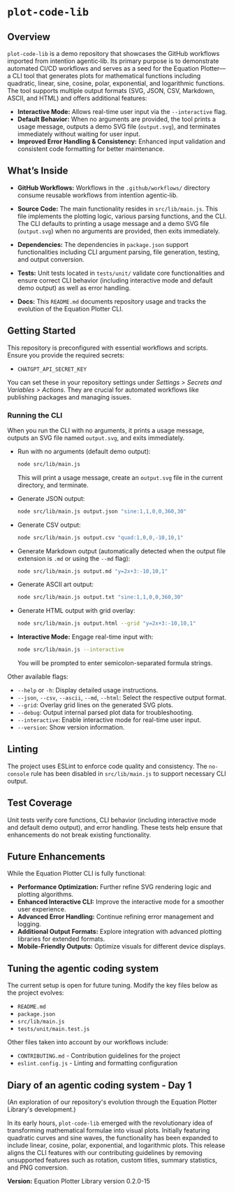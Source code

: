 # `plot-code-lib`

## Overview

`plot-code-lib` is a demo repository that showcases the GitHub workflows imported from intentïon agentic‑lib. Its primary purpose is to demonstrate automated CI/CD workflows and serves as a seed for the Equation Plotter—a CLI tool that generates plots for mathematical functions including quadratic, linear, sine, cosine, polar, exponential, and logarithmic functions. The tool supports multiple output formats (SVG, JSON, CSV, Markdown, ASCII, and HTML) and offers additional features:

- **Interactive Mode:** Allows real-time user input via the `--interactive` flag.
- **Default Behavior:** When no arguments are provided, the tool prints a usage message, outputs a demo SVG file (`output.svg`), and terminates immediately without waiting for user input.
- **Improved Error Handling & Consistency:** Enhanced input validation and consistent code formatting for better maintenance.

## What’s Inside

- **GitHub Workflows:**
  Workflows in the `.github/workflows/` directory consume reusable workflows from intentïon agentic‑lib.

- **Source Code:**
  The main functionality resides in `src/lib/main.js`. This file implements the plotting logic, various parsing functions, and the CLI. The CLI defaults to printing a usage message and a demo SVG file (`output.svg`) when no arguments are provided, then exits immediately.

- **Dependencies:**
  The dependencies in `package.json` support functionalities including CLI argument parsing, file generation, testing, and output conversion.

- **Tests:**
  Unit tests located in `tests/unit/` validate core functionalities and ensure correct CLI behavior (including interactive mode and default demo output) as well as error handling.

- **Docs:**
  This `README.md` documents repository usage and tracks the evolution of the Equation Plotter CLI.

## Getting Started

This repository is preconfigured with essential workflows and scripts. Ensure you provide the required secrets:
- `CHATGPT_API_SECRET_KEY`

You can set these in your repository settings under *Settings > Secrets and Variables > Actions*. They are crucial for automated workflows like publishing packages and managing issues.

### Running the CLI

When you run the CLI with no arguments, it prints a usage message, outputs an SVG file named `output.svg`, and exits immediately.

- Run with no arguments (default demo output):
  ```bash
  node src/lib/main.js
  ```
  This will print a usage message, create an `output.svg` file in the current directory, and terminate.

- Generate JSON output:
  ```bash
  node src/lib/main.js output.json "sine:1,1,0,0,360,30"
  ```

- Generate CSV output:
  ```bash
  node src/lib/main.js output.csv "quad:1,0,0,-10,10,1"
  ```

- Generate Markdown output (automatically detected when the output file extension is `.md` or using the `--md` flag):
  ```bash
  node src/lib/main.js output.md "y=2x+3:-10,10,1"
  ```

- Generate ASCII art output:
  ```bash
  node src/lib/main.js output.txt "sine:1,1,0,0,360,30"
  ```

- Generate HTML output with grid overlay:
  ```bash
  node src/lib/main.js output.html --grid "y=2x+3:-10,10,1"
  ```

- **Interactive Mode:**
  Engage real-time input with:
  ```bash
  node src/lib/main.js --interactive
  ```
  You will be prompted to enter semicolon-separated formula strings.

Other available flags:

- `--help` or `-h`: Display detailed usage instructions.
- `--json`, `--csv`, `--ascii`, `--md`, `--html`: Select the respective output format.
- `--grid`: Overlay grid lines on the generated SVG plots.
- `--debug`: Output internal parsed plot data for troubleshooting.
- `--interactive`: Enable interactive mode for real-time user input.
- `--version`: Show version information.

## Linting

The project uses ESLint to enforce code quality and consistency. The `no-console` rule has been disabled in `src/lib/main.js` to support necessary CLI output.

## Test Coverage

Unit tests verify core functions, CLI behavior (including interactive mode and default demo output), and error handling. These tests help ensure that enhancements do not break existing functionality.

## Future Enhancements

While the Equation Plotter CLI is fully functional:

- **Performance Optimization:** Further refine SVG rendering logic and plotting algorithms.
- **Enhanced Interactive CLI:** Improve the interactive mode for a smoother user experience.
- **Advanced Error Handling:** Continue refining error management and logging.
- **Additional Output Formats:** Explore integration with advanced plotting libraries for extended formats.
- **Mobile-Friendly Outputs:** Optimize visuals for different device displays.

## Tuning the agentic coding system

The current setup is open for future tuning. Modify the key files below as the project evolves:

- `README.md`
- `package.json`
- `src/lib/main.js`
- `tests/unit/main.test.js`

Other files taken into account by our workflows include:

- `CONTRIBUTING.md` - Contribution guidelines for the project
- `eslint.config.js` - Linting and formatting configuration

## Diary of an agentic coding system - Day 1

(An exploration of our repository's evolution through the Equation Plotter Library's development.)

In its early hours, `plot-code-lib` emerged with the revolutionary idea of transforming mathematical formulae into visual plots. Initially featuring quadratic curves and sine waves, the functionality has been expanded to include linear, cosine, polar, exponential, and logarithmic plots. This release aligns the CLI features with our contributing guidelines by removing unsupported features such as rotation, custom titles, summary statistics, and PNG conversion.

**Version:** Equation Plotter Library version 0.2.0-15
